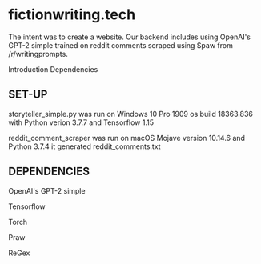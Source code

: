 # fictionwriting.tech

The intent was to create a website. Our backend includes using OpenAI's GPT-2 simple trained on reddit comments scraped using Spaw from /r/writingprompts.

Introduction
Dependencies

SET-UP
----------------------
storyteller_simple.py was run on Windows 10 Pro 1909 os build 18363.836
with Python verion 3.7.7 and Tensorflow 1.15

reddit_comment_scraper was run on macOS Mojave version 10.14.6 and Python 3.7.4
it generated reddit_comments.txt


DEPENDENCIES
----------------------
OpenAI's GPT-2 simple

Tensorflow

Torch

Praw

ReGex
